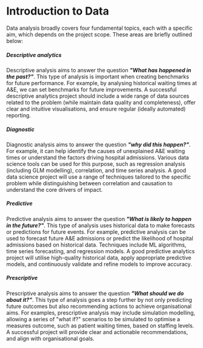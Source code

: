 # Introduction to Data

Data analysis broadly covers four fundamental topics, each with a specific aim, which depends on the project scope. These areas are briefly outlined below:

##### Descriptive analytics

Descriptive analysis aims to answer the question ***"What has happened in the past?"***. This type of analysis is important when creating benchmarks for future performance. For example, by analysing historical waiting times at A&E, we can set benchmarks for future improvements. A successful descriptive analytics project should include a wide range of data sources related to the problem (while maintain data quality and completeness), offer clear and intuitive visualisations, and ensure regular (ideally automated) reporting.

##### Diagnostic

Diagnostic analysis aims to answer the question ***"why did this happen?"***. For example, it can help identify the causes of unexplained A&E waiting times or understand the factors driving hospital admissions. Various data science tools can be used for this purpose, such as regression analysis (including GLM modelling), correlation, and time series analysis. A good data science project will use a range of techniques tailored to the specific problem while distinguishing between correlation and causation to understand the core drivers of impact.

##### Predictive

Predictive analysis aims to answer the question ***"What is likely to happen in the future?"***. This type of analysis uses historical data to make forecasts or predictions for future events. For example, predictive analysis can be used to forecast future A&E admissions or predict the likelihood of hospital admissions based on historical data. Techniques include ML algorithms, time series forecasting, and regression models. A good predictive analytics project will utilise high-quality historical data, apply appropriate predictive models, and continuously validate and refine models to improve accuracy.

##### Prescriptive

Prescriptive analysis aims to answer the question ***"What should we do about it?"***. This type of analysis goes a step further by not only predicting future outcomes but also recommending actions to achieve organisational aims. For examples, prescriptive analysis may include simulation modelling, allowing a series of "what if?" scenarios to be simulated to optimise a measures outcome, such as patient waiting times, based on staffing levels. A successful project will provide clear and actionable recommendations, and align with organisational goals.
